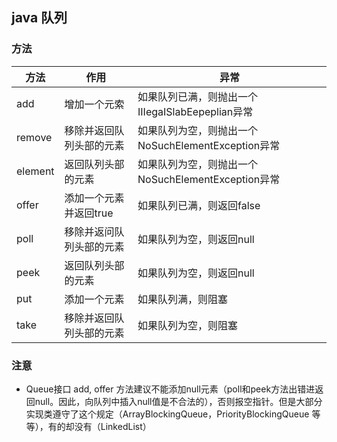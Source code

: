 ## java 队列

### 方法

| 方法    | 作用                     | 异常                                               |
| ------- | ------------------------ | -------------------------------------------------- |
| add     | 增加一个元索             | 如果队列已满，则抛出一个IIIegaISlabEepeplian异常   |
| remove  | 移除并返回队列头部的元素 | 如果队列为空，则抛出一个NoSuchElementException异常 |
| element | 返回队列头部的元素       | 如果队列为空，则抛出一个NoSuchElementException异常 |
| offer   | 添加一个元素并返回true   | 如果队列已满，则返回false                          |
| poll    | 移除并返问队列头部的元素 | 如果队列为空，则返回null                           |
| peek    | 返回队列头部的元素       | 如果队列为空，则返回null                           |
| put     | 添加一个元素             | 如果队列满，则阻塞                                 |
| take    | 移除并返回队列头部的元素 | 如果队列为空，则阻塞                               |

### 注意

- Queue接口 add, offer 方法建议不能添加null元素（poll和peek方法出错进返回null。因此，向队列中插入null值是不合法的），否则报空指针。但是大部分实现类遵守了这个规定（ArrayBlockingQueue，PriorityBlockingQueue 等等），有的却没有（LinkedList）


